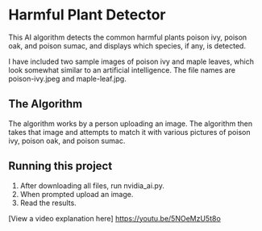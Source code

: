 # Harmful Plant Detector

This AI algorithm detects the common harmful plants poison ivy, poison oak, and poison sumac, and displays which species, if any, is detected.

I have included two sample images of poison ivy and maple leaves, which look somewhat similar to an artificial intelligence. The file names are poison-ivy.jpeg and maple-leaf.jpg.

## The Algorithm

The algorithm works by a person uploading an image. The algorithm then takes that image and attempts to match it with various pictures of poison ivy, poison oak, and poison sumac. 


## Running this project

1. After downloading all files, run nvidia_ai.py.
2. When prompted upload an image.
3. Read the results.

[View a video explanation here] https://youtu.be/5NOeMzU5t8o
